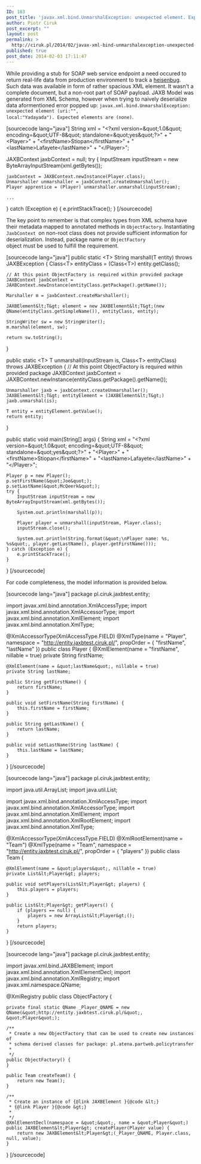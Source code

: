 ```yaml
---
ID: 183
post_title: 'javax.xml.bind.UnmarshalException: unexpected element. Expected elements are (none)'
author: Piotr Ciruk
post_excerpt: ""
layout: post
permalink: >
  http://ciruk.pl/2014/02/javax-xml-bind-unmarshalexception-unexpected-element-expected-elements-are-none/
published: true
post_date: 2014-02-03 17:11:47
---
```

While providing a stub for SOAP web service endpoint a need occured to return real-life data from production environment to track a <a href="http://en.wikipedia.org/wiki/Heisenbug" target="_blank">heisenbug</a>.
Such data was available in form of rather spacious XML element. It wasn't a complete document, but a non-root part of SOAP payload.
JAXB Model was generated from XML Schema, however when trying to naively deserialize data aformentioned error popped up: <code>javax.xml.bind.UnmarshalException: unexpected element (uri:"", local:"Yadayada"). Expected elements are (none)</code>.

[sourcecode lang="java"]
String xml =
    &quot;&lt;?xml version=\&quot;1.0\&quot; encoding=\&quot;UTF-8\&quot; standalone=\&quot;yes\&quot;?&gt;&quot; +
    &quot;&lt;Player&gt;&quot; +
        &quot;&lt;firstName&gt;Stiopan&lt;/firstName&gt;&quot; +
        &quot;&lt;lastName&gt;Lafayete&lt;/lastName&gt;&quot; +
    &quot;&lt;/Player&gt;&quot;;

JAXBContext jaxbContext = null;
try {
    InputStream inputStream = new ByteArrayInputStream(xml.getBytes());
   
    jaxbContext = JAXBContext.newInstance(Player.class);
    Unmarshaller unmarshaller = jaxbContext.createUnmarshaller();
    Player apprentice = (Player) unmarshaller.unmarshal(inputStream);
   
    ...
} catch (Exception e) {
    e.printStackTrace();
}
[/sourcecode]

The key point to remember is that complex types from XML schema have their metadata mapped to annotated methods in <code>ObjectFactory</code>. Instantiating <code>JaxbContext </code>on non-root class does not provide sufficient information for deserialization.
Instead, package name or <code>ObjectFactory </code>object must be used to fulfill the requirement.

[sourcecode lang="java"]
public static &lt;T&gt; String marshall(T entity) throws JAXBException {
    Class&lt;T&gt; entityClass = (Class&lt;T&gt;) entity.getClass();
   
    // At this point ObjectFactory is required within provided package
    JAXBContext jaxbContext = JAXBContext.newInstance(entityClass.getPackage().getName());
   
    Marshaller m = jaxbContext.createMarshaller();
   
    JAXBElement&lt;T&gt; element = new JAXBElement&lt;T&gt;(new QName(entityClass.getSimpleName()), entityClass, entity);
   
    StringWriter sw = new StringWriter();
    m.marshal(element, sw);
   
    return sw.toString();
}

public static &lt;T&gt; T unmarshall(InputStream is, Class&lt;T&gt; entityClass) throws JAXBException {
    // At this point ObjectFactory is required within provided package
    JAXBContext jaxbContext = JAXBContext.newInstance(entityClass.getPackage().getName());
   
    Unmarshaller jaxb = jaxbContext.createUnmarshaller();
    JAXBElement&lt;T&gt; entityElement = (JAXBElement&lt;T&gt;) jaxb.unmarshal(is);
   
    T entity = entityElement.getValue();
    return entity;
}

public static void main(String[] args) {
    String xml =
        &quot;&lt;?xml version=\&quot;1.0\&quot; encoding=\&quot;UTF-8\&quot; standalone=\&quot;yes\&quot;?&gt;&quot; +
        &quot;&lt;Player&gt;&quot; +
            &quot;&lt;firstName&gt;Stiopan&lt;/firstName&gt;&quot; +
            &quot;&lt;lastName&gt;Lafayete&lt;/lastName&gt;&quot; +
        &quot;&lt;/Player&gt;&quot;;
   
    Player p = new Player();
    p.setFirstName(&quot;Joe&quot;);
    p.setLastName(&quot;McQeerk&quot;);
    try {
        InputStream inputStream = new ByteArrayInputStream(xml.getBytes());
       
        System.out.println(marshall(p));
       
        Player player = unmarshall(inputStream, Player.class);
        inputStream.close();
       
        System.out.println(String.format(&quot;\nPlayer name: %s, %s&quot;, player.getLastName(), player.getFirstName()));
    } catch (Exception e) {
        e.printStackTrace();
    }
}
[/sourcecode]

For code completeness, the model information is provided below.

[sourcecode lang="java"]
package pl.ciruk.jaxbtest.entity;

import javax.xml.bind.annotation.XmlAccessType;
import javax.xml.bind.annotation.XmlAccessorType;
import javax.xml.bind.annotation.XmlElement;
import javax.xml.bind.annotation.XmlType;

@XmlAccessorType(XmlAccessType.FIELD)
@XmlType(name = &quot;Player&quot;, namespace = &quot;http://entity.jaxbtest.ciruk.pl/&quot;, propOrder = {
    &quot;firstName&quot;, &quot;lastName&quot;
})
public class Player {
    @XmlElement(name = &quot;firstName&quot;, nillable = true)
    private String firstName;

    @XmlElement(name = &quot;lastName&quot;, nillable = true)
    private String lastName;

    public String getFirstName() {
        return firstName;
    }

    public void setFirstName(String firstName) {
        this.firstName = firstName;
    }

    public String getLastName() {
        return lastName;
    }

    public void setLastName(String lastName) {
        this.lastName = lastName;
    }
}
[/sourcecode]

[sourcecode lang="java"]
package pl.ciruk.jaxbtest.entity;

import java.util.ArrayList;
import java.util.List;

import javax.xml.bind.annotation.XmlAccessType;
import javax.xml.bind.annotation.XmlAccessorType;
import javax.xml.bind.annotation.XmlElement;
import javax.xml.bind.annotation.XmlRootElement;
import javax.xml.bind.annotation.XmlType;

@XmlAccessorType(XmlAccessType.FIELD)
@XmlRootElement(name = &quot;Team&quot;)
@XmlType(name = &quot;Team&quot;, namespace = &quot;http://entity.jaxbtest.ciruk.pl/&quot;, propOrder = {
    &quot;players&quot;
})
public class Team {
   
    @XmlElement(name = &quot;players&quot;, nillable = true)
    private List&lt;Player&gt; players;

    public void setPlayers(List&lt;Player&gt; players) {
        this.players = players;
    }

    public List&lt;Player&gt; getPlayers() {
        if (players == null) {
            players = new ArrayList&lt;Player&gt;();
        }
        return players;
    }
}
[/sourcecode]

[sourcecode lang="java"]
package pl.ciruk.jaxbtest.entity;

import javax.xml.bind.JAXBElement;
import javax.xml.bind.annotation.XmlElementDecl;
import javax.xml.bind.annotation.XmlRegistry;
import javax.xml.namespace.QName;

@XmlRegistry
public class ObjectFactory {

    private final static QName _Player_QNAME = new QName(&quot;http://entity.jaxbtest.ciruk.pl/&quot;, &quot;Player&quot;);

    /**
     * Create a new ObjectFactory that can be used to create new instances of
     * schema derived classes for package: pl.atena.partweb.policytransfer
     *
     */
    public ObjectFactory() {
    }

    public Team createTeam() {
        return new Team();
    }

    /**
     * Create an instance of {@link JAXBElement }{@code &lt;}
     * {@link Player }{@code &gt;}
     *
     */
    @XmlElementDecl(namespace = &quot;&quot;, name = &quot;Player&quot;)
    public JAXBElement&lt;Player&gt; createPlayer(Player value) {
        return new JAXBElement&lt;Player&gt;(_Player_QNAME, Player.class, null, value);
    }
}
[/sourcecode]